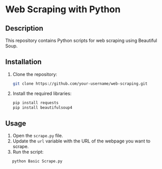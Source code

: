# Web Scraping with Python

## Description
This repository contains Python scripts for web scraping using Beautiful Soup.

## Installation
1. Clone the repository:
   ```bash
   git clone https://github.com/your-username/web-scraping.git
2. Install the required libraries:
   ```bash
   pip install requests
   pip install beautifulsoup4

## Usage
1. Open the ```scrape.py``` file.
2. Update the ```url``` variable with the URL of the webpage you want to scrape.
3. Run the script:
``` bash
   python Basic Scrape.py
